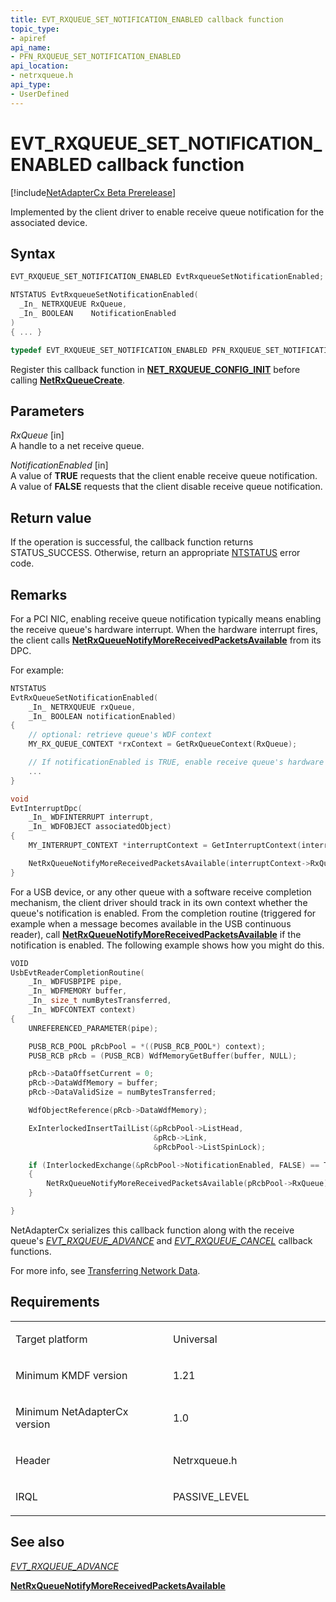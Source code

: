 ```yaml
---
title: EVT_RXQUEUE_SET_NOTIFICATION_ENABLED callback function
topic_type:
- apiref
api_name:
- PFN_RXQUEUE_SET_NOTIFICATION_ENABLED
api_location:
- netrxqueue.h
api_type:
- UserDefined
---
```


# EVT_RXQUEUE_SET_NOTIFICATION_ENABLED callback function

[!include[NetAdapterCx Beta Prerelease](../netcx-beta-prerelease.md)]

Implemented by the client driver to enable receive queue notification for the associated device.

Syntax
------

```cpp
EVT_RXQUEUE_SET_NOTIFICATION_ENABLED EvtRxqueueSetNotificationEnabled;

NTSTATUS EvtRxqueueSetNotificationEnabled(
  _In_ NETRXQUEUE RxQueue,
  _In_ BOOLEAN    NotificationEnabled
)
{ ... }

typedef EVT_RXQUEUE_SET_NOTIFICATION_ENABLED PFN_RXQUEUE_SET_NOTIFICATION_ENABLED;
```

Register this callback function in [**NET_RXQUEUE_CONFIG_INIT**](net-rxqueue-config-init.md) before calling [**NetRxQueueCreate**](netrxqueuecreate.md).

Parameters
----------

*RxQueue* [in]  
A handle to a net receive queue.

*NotificationEnabled* [in]  
A value of **TRUE** requests that the client enable receive queue notification.  A value of **FALSE** requests that the client disable receive queue notification.

Return value
------------

If the operation is successful, the callback function returns STATUS_SUCCESS. Otherwise, return an appropriate [NTSTATUS](https://msdn.microsoft.com/library/windows/hardware/ff557697) error code.

Remarks
-------

For a PCI NIC, enabling receive queue notification typically means enabling the receive queue's hardware interrupt.  When the hardware interrupt fires, the client calls [**NetRxQueueNotifyMoreReceivedPacketsAvailable**](netrxqueuenotifymorereceivedpacketsavailable.md) from its DPC.

For example:
```cpp
NTSTATUS
EvtRxQueueSetNotificationEnabled(
    _In_ NETRXQUEUE rxQueue,
    _In_ BOOLEAN notificationEnabled)
{
    // optional: retrieve queue's WDF context
    MY_RX_QUEUE_CONTEXT *rxContext = GetRxQueueContext(RxQueue);

    // If notificationEnabled is TRUE, enable receive queue's hardware interrupt
    ...
}

void
EvtInterruptDpc(
    _In_ WDFINTERRUPT interrupt,
    _In_ WDFOBJECT associatedObject)
{
    MY_INTERRUPT_CONTEXT *interruptContext = GetInterruptContext(interrupt);

    NetRxQueueNotifyMoreReceivedPacketsAvailable(interruptContext->RxQueue);
}
```

For a USB device, or any other queue with a software receive completion mechanism, the client driver should track in its own context whether the queue's notification is enabled.  From the completion routine (triggered for example when a message becomes available in the USB continuous reader), call [**NetRxQueueNotifyMoreReceivedPacketsAvailable**](netrxqueuenotifymorereceivedpacketsavailable.md) if the notification is enabled.  The following example shows how you might do this.

```cpp
VOID
UsbEvtReaderCompletionRoutine(
    _In_ WDFUSBPIPE pipe,
    _In_ WDFMEMORY buffer,
    _In_ size_t numBytesTransferred,
    _In_ WDFCONTEXT context)
{
    UNREFERENCED_PARAMETER(pipe);

    PUSB_RCB_POOL pRcbPool = *((PUSB_RCB_POOL*) context);
    PUSB_RCB pRcb = (PUSB_RCB) WdfMemoryGetBuffer(buffer, NULL);

    pRcb->DataOffsetCurrent = 0;
    pRcb->DataWdfMemory = buffer;
    pRcb->DataValidSize = numBytesTransferred;

    WdfObjectReference(pRcb->DataWdfMemory);

    ExInterlockedInsertTailList(&pRcbPool->ListHead,
                                &pRcb->Link,
                                &pRcbPool->ListSpinLock);

    if (InterlockedExchange(&pRcbPool->NotificationEnabled, FALSE) == TRUE)
    {
        NetRxQueueNotifyMoreReceivedPacketsAvailable(pRcbPool->RxQueue);
    }

}
```

NetAdapterCx serializes this callback function along with the receive queue's [*EVT_RXQUEUE_ADVANCE*](evt-rxqueue-advance.md) and [*EVT_RXQUEUE_CANCEL*](evt-rxqueue-cancel.md) callback functions.

For more info, see [Transferring Network Data](transferring-network-data.md).

Requirements
------------

<table>
<colgroup>
<col width="50%" />
<col width="50%" />
</colgroup>
<tbody>
<tr class="odd">
<td align="left"><p>Target platform</p></td>
<td align="left">Universal</td>
</tr>
<tr class="even">
<td align="left"><p>Minimum KMDF version</p></td>
<td align="left"><p>1.21</p></td>
</tr>
<tr class="odd">
<td align="left"><p>Minimum NetAdapterCx version</p></td>
<td align="left"><p>1.0</p></td>
</tr>
<tr class="even">
<td align="left"><p>Header</p></td>
<td align="left">Netrxqueue.h</td>
</tr>
<tr class="odd">
<td align="left"><p>IRQL</p></td>
<td align="left"><p>PASSIVE_LEVEL</p></td>
</tr>
</tbody>
</table>

## See also


[*EVT_RXQUEUE_ADVANCE*](evt-rxqueue-advance.md)

[**NetRxQueueNotifyMoreReceivedPacketsAvailable**](netrxqueuenotifymorereceivedpacketsavailable.md)

 

 






